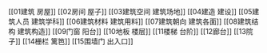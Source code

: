 [[01建筑 房屋]]
[[02房间 屋子]]
[[03建筑空间 建筑场地]]
[[04建造 建设]]
[[05建筑人员 建筑学科]]
[[06建筑材料 建筑用料]]
[[07建筑朝向 建筑各面]]
[[08建筑结构 建筑构造]]
[[09门窗 阳台]]
[[10地板 楼层]]
[[11楼梯 台阶]]
[[12廊台]]
[[13院子]]
[[14栅栏 篱笆]]
[[15围墙门 出入口]]
